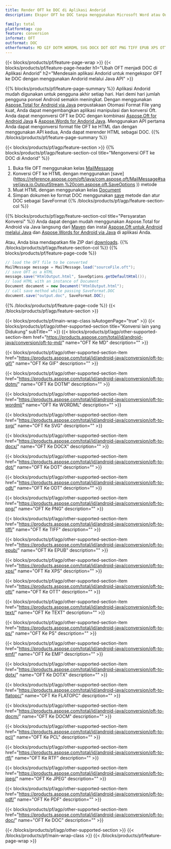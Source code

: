 ```yaml
---
title: Render OFT ke DOC di Aplikasi Andorid
description: Ekspor OFT ke DOC tanpa menggunakan Microsoft Word atau Outlook di aplikasi Android Anda

family: total
platformtag: cpp
feature: conversion
informat: OFT
outformat: DOC
otherformats: MD GIF DOTM WORDML SVG DOCX DOT ODT PNG TIFF EPUB XPS OTT TEXT PS EMF DOTX FLATOPC DOCM PCL RTF JPEG PDF BMP
---
```

{{< blocks/products/pf/feature-page-wrap >}}
{{< blocks/products/pf/feature-page-header h1="Ubah OFT menjadi DOC di Aplikasi Andorid" h2="Mendesain aplikasi Andorid untuk mengekspor OFT ke DOC dengan menggunakan Andorid melalui Java API" >}}

{{% blocks/products/pf/feature-page-summary %}}
Aplikasi Andorid mudah digunakan untuk pengguna akhir setiap hari. Hari demi hari jumlah pengguna ponsel Android semakin meningkat. Dengan menggunakan [Aspose.Total for Android via Java](https://products.aspose.com/total/android-java/) perpustakaan Otomasi Format File yang kuat, Anda dapat mengembangkan aplikasi manipulasi dan konversi Oft. Anda dapat mengonversi OFT ke DOC dengan kombinasi [Aspose.Oft for Android Java](https://products.aspose.com/oft/android-java/) & [Aspose.Words for Andorid Java](https://products.aspose.com/words/android-java/). Menggunakan API pertama Anda dapat mengonversi format file OFT ke HTML dan dengan menggunakan API kedua, Anda dapat merender HTML sebagai DOC. 
{{% /blocks/products/pf/feature-page-summary  %}}

{{< blocks/products/pf/agp/feature-section >}}
{{% blocks/products/pf/agp/feature-section-col title="Mengonversi OFT ke DOC di Andorid" %}}
1. Buka file OFT menggunakan kelas [MailMessage](https://reference.aspose.com/oft/java/com.aspose.oft/mailmessage)
2. Konversi OFT ke HTML dengan menggunakan [save](https://reference.aspose.com/oft/java/com.aspose.oft/MailMessage#save(java.io.OutputStream,%20com.aspose.oft.SaveOptions )) metode
3. Muat HTML dengan menggunakan kelas [Document](https://reference.aspose.com/words/java/com.aspose.words/Document)
4. Simpan dokumen ke format DOC menggunakan [save](https://reference.aspose.com/words/java/com.aspose.words/Document#save(java.lang.String,com.aspose.words.SaveOptions)) metode dan atur DOC sebagai SaveFormat
{{% /blocks/products/pf/agp/feature-section-col %}}

{{% blocks/products/pf/agp/feature-section-col title="Persyaratan Konversi" %}}
Anda dapat dengan mudah menggunakan Aspose.Total for Android via Java langsung dari [Maven](https://releases.aspose.com/total/java/) dan instal [Aspose.Oft untuk Android melalui Java](https://docs.aspose.com/oft/androidjava/installation/) dan [Aspose.Words for Android via Java](https://docs.aspose.com/words/java/install-aspose-words-for-android-via-java/#install-asposewords-for-android-via-java-from-maven-repository) di aplikasi Anda.

Atau, Anda bisa mendapatkan file ZIP dari [downloads](https://releases.aspose.com/total/androidjava).
{{% /blocks/products/pf/agp/feature-section-col %}}
{{% blocks/products/pf/feature-page-code %}}
```cs
// load the OFT file to be converted
MailMessage message = MailMessage.load("sourceFile.oft"); 
// save OFT as a HTML 
message.save("HtmlOutput.html", SaveOptions.getDefaultHtml());
// load HTML with an instance of Document
Document document = new Document("HtmlOutput.html");
// call save method while passing SaveFormat.DOC
document.save("output.doc", SaveFormat.DOC); 
```

{{% /blocks/products/pf/feature-page-code %}}
{{< /blocks/products/pf/agp/feature-section >}}

{{< blocks/products/pf/main-wrap-class isAutogenPage="true" >}}
{{< blocks/products/pf/agp/other-supported-section title="Konversi lain yang Didukung" subTitle="" >}}
{{< blocks/products/pf/agp/other-supported-section-item href="https://products.aspose.com/total/id/android-java/conversion/oft-to-md/" name="OFT Ke MD" description="" >}}

{{< blocks/products/pf/agp/other-supported-section-item href="https://products.aspose.com/total/id/android-java/conversion/oft-to-gif/" name="OFT Ke GIF" description="" >}}

{{< blocks/products/pf/agp/other-supported-section-item href="https://products.aspose.com/total/id/android-java/conversion/oft-to-dotm/" name="OFT Ke DOTM" description="" >}}

{{< blocks/products/pf/agp/other-supported-section-item href="https://products.aspose.com/total/id/android-java/conversion/oft-to-wordml/" name="OFT Ke WORDML" description="" >}}

{{< blocks/products/pf/agp/other-supported-section-item href="https://products.aspose.com/total/id/android-java/conversion/oft-to-svg/" name="OFT Ke SVG" description="" >}}

{{< blocks/products/pf/agp/other-supported-section-item href="https://products.aspose.com/total/id/android-java/conversion/oft-to-docx/" name="OFT Ke DOCX" description="" >}}

{{< blocks/products/pf/agp/other-supported-section-item href="https://products.aspose.com/total/id/android-java/conversion/oft-to-dot/" name="OFT Ke DOT" description="" >}}

{{< blocks/products/pf/agp/other-supported-section-item href="https://products.aspose.com/total/id/android-java/conversion/oft-to-odt/" name="OFT Ke ODT" description="" >}}

{{< blocks/products/pf/agp/other-supported-section-item href="https://products.aspose.com/total/id/android-java/conversion/oft-to-png/" name="OFT Ke PNG" description="" >}}

{{< blocks/products/pf/agp/other-supported-section-item href="https://products.aspose.com/total/id/android-java/conversion/oft-to-tiff/" name="OFT Ke TIFF" description="" >}}

{{< blocks/products/pf/agp/other-supported-section-item href="https://products.aspose.com/total/id/android-java/conversion/oft-to-epub/" name="OFT Ke EPUB" description="" >}}

{{< blocks/products/pf/agp/other-supported-section-item href="https://products.aspose.com/total/id/android-java/conversion/oft-to-xps/" name="OFT Ke XPS" description="" >}}

{{< blocks/products/pf/agp/other-supported-section-item href="https://products.aspose.com/total/id/android-java/conversion/oft-to-ott/" name="OFT Ke OTT" description="" >}}

{{< blocks/products/pf/agp/other-supported-section-item href="https://products.aspose.com/total/id/android-java/conversion/oft-to-text/" name="OFT Ke TEXT" description="" >}}

{{< blocks/products/pf/agp/other-supported-section-item href="https://products.aspose.com/total/id/android-java/conversion/oft-to-ps/" name="OFT Ke PS" description="" >}}

{{< blocks/products/pf/agp/other-supported-section-item href="https://products.aspose.com/total/id/android-java/conversion/oft-to-emf/" name="OFT Ke EMF" description="" >}}

{{< blocks/products/pf/agp/other-supported-section-item href="https://products.aspose.com/total/id/android-java/conversion/oft-to-dotx/" name="OFT Ke DOTX" description="" >}}

{{< blocks/products/pf/agp/other-supported-section-item href="https://products.aspose.com/total/id/android-java/conversion/oft-to-flatopc/" name="OFT Ke FLATOPC" description="" >}}

{{< blocks/products/pf/agp/other-supported-section-item href="https://products.aspose.com/total/id/android-java/conversion/oft-to-docm/" name="OFT Ke DOCM" description="" >}}

{{< blocks/products/pf/agp/other-supported-section-item href="https://products.aspose.com/total/id/android-java/conversion/oft-to-pcl/" name="OFT Ke PCL" description="" >}}

{{< blocks/products/pf/agp/other-supported-section-item href="https://products.aspose.com/total/id/android-java/conversion/oft-to-rtf/" name="OFT Ke RTF" description="" >}}

{{< blocks/products/pf/agp/other-supported-section-item href="https://products.aspose.com/total/id/android-java/conversion/oft-to-jpeg/" name="OFT Ke JPEG" description="" >}}

{{< blocks/products/pf/agp/other-supported-section-item href="https://products.aspose.com/total/id/android-java/conversion/oft-to-pdf/" name="OFT Ke PDF" description="" >}}

{{< blocks/products/pf/agp/other-supported-section-item href="https://products.aspose.com/total/id/android-java/conversion/oft-to-doc/" name="OFT Ke DOC" description="" >}}


{{< /blocks/products/pf/agp/other-supported-section >}}
{{< /blocks/products/pf/main-wrap-class >}}
{{< /blocks/products/pf/feature-page-wrap >}}